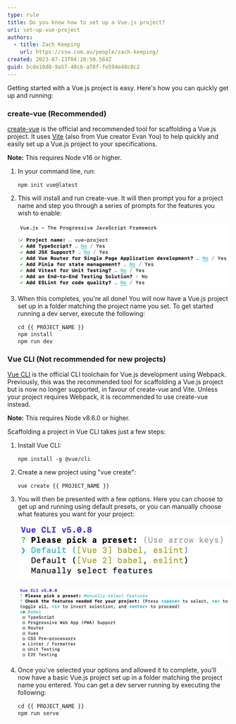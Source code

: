 ```yaml
---
type: rule
title: Do you know how to set up a Vue.js project?
uri: set-up-vue-project
authors:
  - title: Zach Keeping
    url: https://ssw.com.au/people/zach-keeping/
created: 2023-07-13T04:20:50.584Z
guid: bcde10d8-9a57-40c6-af8f-fe594e48c8c2
---
```

Getting started with a Vue.js project is easy. Here's how you can quickly get up and running:

<!--endintro-->

### create-vue (Recommended)

[create-vue](https://github.com/vuejs/create-vue) is the official and recommended tool for scaffolding a Vue.js project. It uses [Vite](https://vitejs.dev/) (also from Vue creator Evan You) to help quickly and easily set up a Vue.js project to your specifications.

**Note:** This requires Node v16 or higher.

1. In your command line, run:

   ``` shell
   npm init vue@latest
   ```
2. This will install and run create-vue. It will then prompt you for a project name and step you through a series of prompts for the features you wish to enable:

   ![Figure: The options provided by create-vue for scaffolding a Vue.js project](/rules/set-up-vue-project/create-vue.png)
3. When this completes, you're all done! You will now have a Vue.js project set up in a folder matching the project name you set. To get started running a dev server, execute the following:

   ``` shell
   cd {{ PROJECT_NAME }}
   npm install 
   npm run dev
   ```

### Vue CLI (Not recommended for new projects)

[Vue CLI](https://cli.vuejs.org/) is the official CLI toolchain for Vue.js development using Webpack. Previously, this was the recommended tool for scaffolding a Vue.js project but is now no longer supported, in favour of create-vue and Vite. Unless your project requires Webpack, it is recommended to use create-vue instead.

**Note:** This requires Node v8.6.0 or higher.

Scaffolding a project in Vue CLI takes just a few steps:

1. Install Vue CLI:

   ``` shell
   npm install -g @vue/cli
   ```
2. Create a new project using "vue create":

   ``` shell
   vue create {{ PROJECT_NAME }}
   ```
3. You will then be presented with a few options. Here you can choose to get up and running using default presets, or you can manually choose what features you want for your project:

   ![Figure: Top-level options when running "vue create" using Vue CLI](/rules/set-up-vue-project/vue-cli-1.png)

   ![Figure: Manual feature selection instead of using a preset in Vue CLI](/rules/set-up-vue-project/vue-cli-2.png)
4. Once you've selected your options and allowed it to complete, you'll now have a basic Vue.js project set up in a folder matching the project name you entered. You can get a dev server running by executing the following:

   ``` shell
   cd {{ PROJECT_NAME }}
   npm run serve
   ```
